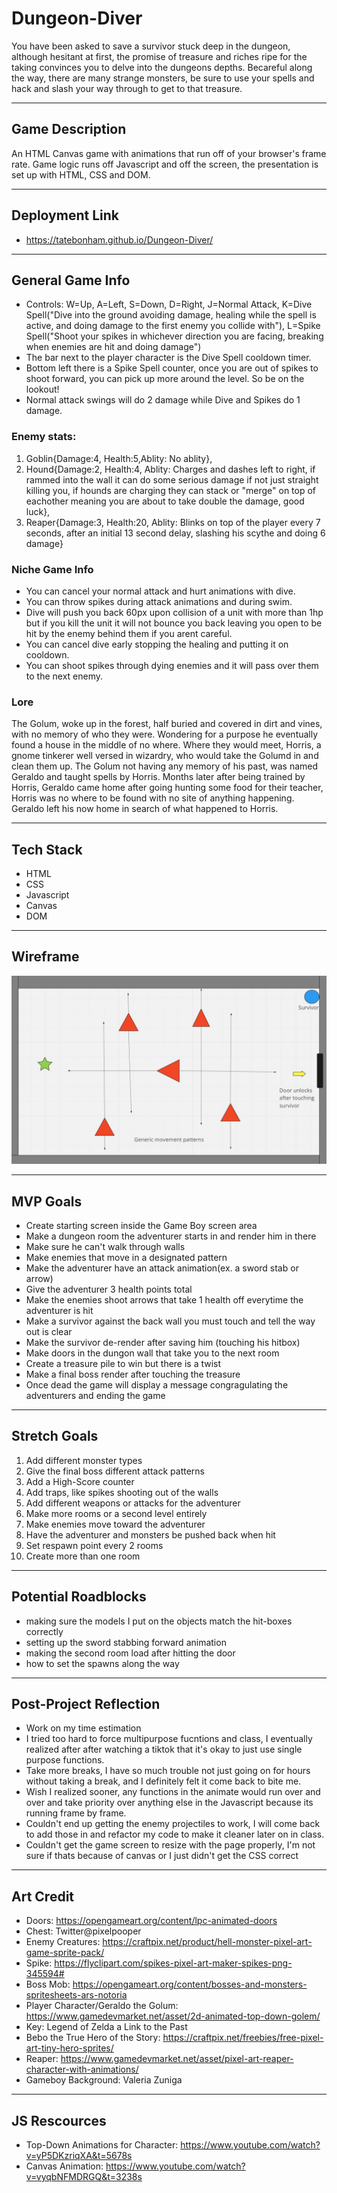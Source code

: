 # Dungeon-Diver

You have been asked to save a survivor stuck deep in the dungeon, although hesitant at first, the promise of treasure and riches ripe for the taking convinces you to delve into the dungeons depths. Becareful along the way, there are many strange monsters, be sure to use your spells and hack and slash your way through to get to that treasure.

---

## Game Description

An HTML Canvas game with animations that run off of your browser's frame rate. Game logic runs off Javascript and off the screen, the presentation is set up with HTML, CSS and DOM.

---

## Deployment Link

- https://tatebonham.github.io/Dungeon-Diver/

---

## General Game Info

- Controls: W=Up, A=Left, S=Down, D=Right, J=Normal Attack, K=Dive Spell("Dive into the ground avoiding damage, healing while the spell is active, and doing damage to the first enemy you collide with"), L=Spike Spell("Shoot your spikes in whichever direction you are facing, breaking when enemies are hit and doing damage")
- The bar next to the player character is the Dive Spell cooldown timer.
- Bottom left there is a Spike Spell counter, once you are out of spikes to shoot forward, you can pick up more around the level. So be on the lookout!
- Normal attack swings will do 2 damage while Dive and Spikes do 1 damage.

### Enemy stats:

1. Goblin{Damage:4, Health:5,Ablity: No ablity},
2. Hound{Damage:2, Health:4, Ablity: Charges and dashes left to right, if rammed into the wall it can do some serious damage if not just straight killing you,
   if hounds are charging they can stack or "merge" on top of eachother meaning you are about to take double the damage, good luck},
3. Reaper{Damage:3, Health:20, Ablity: Blinks on top of the player every 7 seconds, after an initial 13 second delay, slashing his scythe and doing 6 damage}

### Niche Game Info

- You can cancel your normal attack and hurt animations with dive.
- You can throw spikes during attack animations and during swim.
- Dive will push you back 60px upon collision of a unit with more than 1hp but if you kill the unit it will not bounce you back leaving you
  open to be hit by the enemy behind them if you arent careful.
- You can cancel dive early stopping the healing and putting it on cooldown.
- You can shoot spikes through dying enemies and it will pass over them to the next enemy.

### Lore

The Golum, woke up in the forest, half buried and covered in dirt and vines, with no memory of who they were. Wondering for a purpose he eventually found a house in the middle of no where. Where they would meet, Horris, a gnome tinkerer well versed in wizardry, who would take the Golumd in and clean them up. The Golum not having any memory of his past, was named Geraldo and taught spells by Horris. Months later after being trained by Horris, Geraldo came home after going hunting some food for their teacher, Horris was no where to be found with no site of anything happening. Geraldo left his now home in search of what happened to Horris.

---

## Tech Stack

- HTML
- CSS
- Javascript
- Canvas
- DOM

---

## Wireframe

![Wireframe](./images/dungeon.JPG)

---

## MVP Goals

- Create starting screen inside the Game Boy screen area
- Make a dungeon room the adventurer starts in and render him in there
- Make sure he can't walk through walls
- Make enemies that move in a designated pattern
- Make the adventurer have an attack animation(ex. a sword stab or arrow)
- Give the adventurer 3 health points total
- Make the enemies shoot arrows that take 1 health off everytime the adventurer is hit
- Make a survivor against the back wall you must touch and tell the way out is clear
- Make the survivor de-render after saving him (touching his hitbox)
- Make doors in the dungon wall that take you to the next room
- Create a treasure pile to win but there is a twist
- Make a final boss render after touching the treasure
- Once dead the game will display a message congragulating the adventurers and ending the game

---

## Stretch Goals

1. Add different monster types
2. Give the final boss different attack patterns
3. Add a High-Score counter
4. Add traps, like spikes shooting out of the walls
5. Add different weapons or attacks for the adventurer
6. Make more rooms or a second level entirely
7. Make enemies move toward the adventurer
8. Have the adventurer and monsters be pushed back when hit
9. Set respawn point every 2 rooms
10. Create more than one room

---

## Potential Roadblocks

- making sure the models I put on the objects match the hit-boxes correctly
- setting up the sword stabbing forward animation
- making the second room load after hitting the door
- how to set the spawns along the way

---

## Post-Project Reflection

- Work on my time estimation
- I tried too hard to force multipurpose fucntions and class, I eventually realized after after watching a tiktok that it's okay to just use single purpose functions.
- Take more breaks, I have so much trouble not just going on for hours without taking a break, and I definitely felt it come back to bite me.
- Wish I realized sooner, any functions in the animate would run over and over and take priority over anything else in the Javascript because its running frame by frame.
- Couldn't end up getting the enemy projectiles to work, I will come back to add those in and refactor my code to make it cleaner later on in class.
- Couldn't get the game screen to resize with the page properly, I'm not sure if thats because of canvas or I just didn't get the CSS correct

---

## Art Credit

- Doors: https://opengameart.org/content/lpc-animated-doors
- Chest: Twitter@pixelpooper
- Enemy Creatures: https://craftpix.net/product/hell-monster-pixel-art-game-sprite-pack/
- Spike: https://flyclipart.com/spikes-pixel-art-maker-spikes-png-345594#
- Boss Mob: https://opengameart.org/content/bosses-and-monsters-spritesheets-ars-notoria
- Player Character/Geraldo the Golum: https://www.gamedevmarket.net/asset/2d-animated-top-down-golem/
- Key: Legend of Zelda a Link to the Past
- Bebo the True Hero of the Story: https://craftpix.net/freebies/free-pixel-art-tiny-hero-sprites/
- Reaper: https://www.gamedevmarket.net/asset/pixel-art-reaper-character-with-animations/
- Gameboy Background: Valeria Zuniga

---

## JS Rescources

- Top-Down Animations for Character: https://www.youtube.com/watch?v=yP5DKzriqXA&t=5678s
- Canvas Animation: https://www.youtube.com/watch?v=vyqbNFMDRGQ&t=3238s
